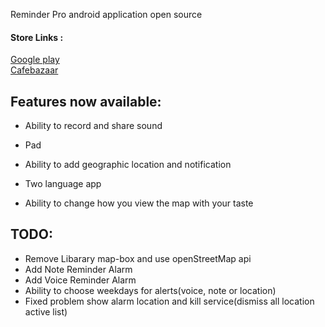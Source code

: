 Reminder Pro android application open source

#### Store Links : </br>
[Google play](https://play.google.com/store/apps/details?id=ir.farshid.roohi.reminderpro)</br>
[Cafebazaar](https://cafebazaar.ir/app/ir.farshid.roohi.reminderpro)</hr>

## Features now available:

- Ability to record and share sound

- Pad

- Ability to add geographic location and notification

- Two language app

- Ability to change how you view the map with your taste

## TODO: </br>
- Remove Libarary map-box and use openStreetMap api
- Add Note Reminder Alarm
- Add Voice Reminder Alarm
- Ability to choose weekdays for alerts(voice, note or location)
- Fixed problem show alarm location and kill service(dismiss all location active list)
